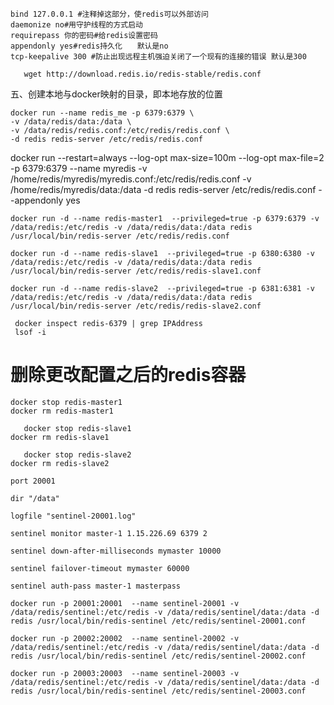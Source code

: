 ```
bind 127.0.0.1 #注释掉这部分，使redis可以外部访问
daemonize no#用守护线程的方式启动
requirepass 你的密码#给redis设置密码
appendonly yes#redis持久化　　默认是no
tcp-keepalive 300 #防止出现远程主机强迫关闭了一个现有的连接的错误 默认是300

   wget http://download.redis.io/redis-stable/redis.conf
```
   
   五、创建本地与docker映射的目录，即本地存放的位置
   ```
  docker run --name redis_me -p 6379:6379 \
  -v /data/redis/data:/data \
  -v /data/redis/redis.conf:/etc/redis/redis.conf \
  -d redis redis-server /etc/redis/redis.conf
 
   ```
   docker run --restart=always --log-opt max-size=100m --log-opt max-file=2 -p 6379:6379 --name myredis -v /home/redis/myredis/myredis.conf:/etc/redis/redis.conf -v /home/redis/myredis/data:/data -d redis redis-server /etc/redis/redis.conf  --appendonly yes

   ````
docker run -d --name redis-master1  --privileged=true -p 6379:6379 -v /data/redis:/etc/redis -v /data/redis/data:/data redis /usr/local/bin/redis-server /etc/redis/redis.conf
   
   docker run -d --name redis-slave1  --privileged=true -p 6380:6380 -v /data/redis:/etc/redis -v /data/redis/data:/data redis /usr/local/bin/redis-server /etc/redis/redis-slave1.conf

   docker run -d --name redis-slave2  --privileged=true -p 6381:6381 -v /data/redis:/etc/redis -v /data/redis/data:/data redis /usr/local/bin/redis-server /etc/redis/redis-slave2.conf

    docker inspect redis-6379 | grep IPAddress
    lsof -i
   ````
   # 删除更改配置之后的redis容器
   ```
   docker stop redis-master1
   docker rm redis-master1

      docker stop redis-slave1
   docker rm redis-slave1

      docker stop redis-slave2
   docker rm redis-slave2
```
```
port 20001
 
dir "/data"
 
logfile "sentinel-20001.log"
 
sentinel monitor master-1 1.15.226.69 6379 2
 
sentinel down-after-milliseconds mymaster 10000
 
sentinel failover-timeout mymaster 60000
 
sentinel auth-pass master-1 masterpass
```

```
docker run -p 20001:20001  --name sentinel-20001 -v /data/redis/sentinel:/etc/redis -v /data/redis/sentinel/data:/data -d redis /usr/local/bin/redis-sentinel /etc/redis/sentinel-20001.conf

docker run -p 20002:20002  --name sentinel-20002 -v /data/redis/sentinel:/etc/redis -v /data/redis/sentinel/data:/data -d redis /usr/local/bin/redis-sentinel /etc/redis/sentinel-20002.conf

docker run -p 20003:20003  --name sentinel-20003 -v /data/redis/sentinel:/etc/redis -v /data/redis/sentinel/data:/data -d redis /usr/local/bin/redis-sentinel /etc/redis/sentinel-20003.conf
```